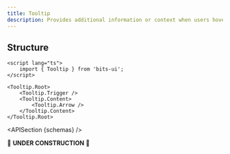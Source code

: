 ```yaml
---
title: Tooltip
description: Provides additional information or context when users hover over or interact with an element.
---
```


<script>
	import { ComponentPreview, TooltipDemo, APISection } from '@/components'
	export let schemas;
</script>

<ComponentPreview name="tooltip-demo" comp="Tooltip">

<TooltipDemo slot="preview" />

</ComponentPreview>

## Structure

```svelte
<script lang="ts">
	import { Tooltip } from 'bits-ui';
</script>

<Tooltip.Root>
	<Tooltip.Trigger />
	<Tooltip.Content>
		<Tooltip.Arrow />
	</Tooltip.Content>
</Tooltip.Root>
```

<APISection {schemas} />

🚧 **UNDER CONSTRUCTION** 🚧
